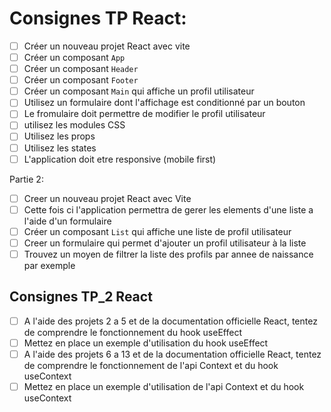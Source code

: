 # Consignes TP React:

- [ ] Créer un nouveau projet React avec vite
- [ ] Créer un composant `App`
- [ ] Créer un composant `Header`
- [ ] Créer un composant `Footer`
- [ ] Créer un composant `Main` qui affiche un profil utilisateur
- [ ] Utilisez un formulaire dont l'affichage est conditionné par un bouton
- [ ] Le fromulaire doit permettre de modifier le profil utilisateur
- [ ] utilisez les modules CSS
- [ ] Utilisez les props
- [ ] Utilisez les states
- [ ] L'application doit etre responsive (mobile first)

Partie 2:

- [ ] Creer un nouveau projet React avec Vite
- [ ] Cette fois ci l'application permettra de gerer les elements d'une liste a l'aide d'un formulaire
- [ ] Créer un composant `List` qui affiche une liste de profil utilisateur
- [ ] Creer un formulaire qui permet d'ajouter un profil utilisateur à la liste
- [ ] Trouvez un moyen de filtrer la liste des profils par annee de naissance par exemple

## Consignes TP_2 React

- [ ] A l'aide des projets 2 a 5 et de la documentation officielle React, tentez de comprendre le fonctionnement du hook useEffect
- [ ] Mettez en place un exemple d'utilisation du hook useEffect
- [ ] A l'aide des projets 6 a 13 et de la documentation officielle React, tentez de comprendre le fonctionnement de l'api Context et du hook useContext
- [ ] Mettez en place un exemple d'utilisation de l'api Context et du hook useContext